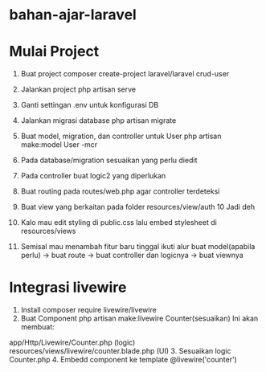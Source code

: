 # bahan-ajar-laravel

# Mulai Project

1. Buat project
composer create-project laravel/laravel crud-user

2. Jalankan project
php artisan serve

3. Ganti settingan .env untuk konfigurasi DB

4. Jalankan migrasi database
php artisan migrate

5. Buat model, migration, dan controller untuk User
php artisan make:model User -mcr

6. Pada database/migration sesuaikan yang perlu diedit
7. Pada controller buat logic2 yang diperlukan
8. Buat routing pada routes/web.php agar controller terdeteksi
9. Buat view yang berkaitan pada folder resources/view/auth
10 Jadi deh
11. Kalo mau edit styling di public.css lalu embed stylesheet di resources/views

11. Semisal mau menambah fitur baru tinggal ikuti alur
buat model(apabila perlu) -> buat route -> buat controller dan logicnya -> buat viewnya

# Integrasi livewire
1. Install
composer require livewire/livewire
2. Buat Component
php artisan make:livewire Counter(sesuaikan)
Ini akan membuat:

app/Http/Livewire/Counter.php (logic)
resources/views/livewire/counter.blade.php (UI)
3. Sesuaikan logic Counter.php
4. Embedd component ke template
@livewire('counter')

